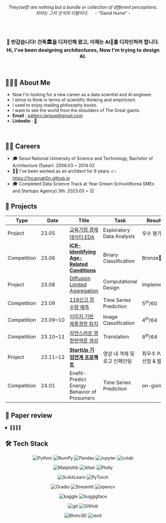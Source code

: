 
<p align="center" >
<i> They(self) are nothing but a bundle or collection of different perceptions. <br>
자아는 그저 인식의 다발이다. </i> &emsp; - "David Hume" -
</p>

<br>
<br>

<h3 align="center" >
👋 반갑습니다! 건축🏛을 디자인해 왔고, 이제는 AI🦾를 디자인하려 합니다. <br>
Hi, I've been designing architectures, Now I'm trying to design AI.
</h3>

<br>

## 🧑🏻‍💻 About Me

- Now I'm looking for a new career as a data scientist and AI engineer.
- I strive to think in terms of scientific thinking and empiricism.
- I used to enjoy reading philosophy books.
- I want to see the world from the shoulders of The Great giants.
- **Email** : pattern.langue@gmail.com
- **Linkedin** : [🔗](https://www.linkedin.com/in/%EC%9B%85%EC%A7%84-%EB%B3%80-160aa3228/)
<br>

## 🧗🏻 Careers

- 🎓 Seoul National University of Science and Technology, Bachelor of Architecture (5year): 2006.03 ~ 2014.02
- 👷‍♂️ I've been worked as an architect for 9 years. 👉 https://1ncarnati0n.github.io
- 🎓 Completed Data Science Track at Year-Dream School(Korea SMEs and Startups Agency) 3th: 2023.03 ~ 12

## 🎯 Projects

<!-- 
<details>
<summary> 📂📂📂📂📂📂📂 <i> Click Open </i> </summary> 
-->

| Type        | Date     | Title                                                               | Task                      | Result         | Host              |
| ----------- | -------- | ------------------------------------------------------------------- | ------------------------- | -------------- | ----------------- |
| Project     | 23.05    | [교육기업 결제데이터 EDA](https://github.com/1ncarnati0n/EDAdayOne) | Exploratory Data Analysis | 우수 평가 | Day1Company |
| Competition | 23.06    | [**ICR-Identifying Age-Related Conditions**](https://github.com/1ncarnati0n/Kaggle_ICR) | Binary Classification | Bronze🥉 | Kaggle |
| Project     | 23.08    | [Diffusion Limited Aggregation](https://github.com/1ncarnati0n/makingDLA) | Computational Design | Implement | Own Project |
| Competition | 23.09    | [119신고 접수량 예측](https://github.com/1ncarnati0n/predict119call) | Time Series Prediction | $5^{th}/60$ | AI CONNECT <br> 마인즈앤컴퍼니 |
| Competition | 23.09~10 | [이미지 기반 제품결함 탐지](https://github.com/1ncarnati0n/ClassifyImages) | Image Classification | $4^{th}/64$ | AI CONNECT <br> 마인즈앤컴퍼니 |
| Competition | 23.10~11 | [자연스러운 영한번역문 생성](https://github.com/1ncarnati0n/eng2korNaturally) | Translation | $8^{th}/64$ | AI CONNECT <br> 마인즈앤컴퍼니 |
| Project     | 23.11~12 | [**StartUp 기업연계 프로젝트**](https://github.com/1ncarnati0n/inpaintingVideo) | 영상 내 객체 및 로고 인페인팅 | 최우수 PJT 선정 & 발표 | 마인즈앤컴퍼니, <br> 커넥트브릭 |
| Competition | 24.01    | Enefit-Predict Energy Behavior of Prosumers | Time Series Prediction | on-going | Kaggle |

<!-- 
</details> 
-->

## 📝 Paper review

<details>
<summary> 📃📃📃📃 </summary>

- **VggNet**, 2014 **|** Very deep convolutional networks for large-scale image recognition
- **GoogLeNet**, 2014 **|** Going Deeper with Convolutions
- **ResNet**, 2015 **|** Deep Residual Learning for Image Recognition
- **Transformer**, 2017 **|** Attention is all you need

&nbsp;&nbsp;📌 _Implement by PyTorch_
</details>

## 🛠 Tech Stack

<div align="center">

![Python](https://img.shields.io/badge/Python-ffe74a.svg?style=flat&logo=Python&logoColor=blue) 
![NumPy](https://img.shields.io/badge/NumPy-4d77cf.svg?style=flat&logo=NumPy&logoColor=4dabcf) 
![Pandas](https://img.shields.io/badge/Pandas-130654.svg?style=flat&logo=Pandas&logoColor=whitle) 
![Jupyter](https://img.shields.io/badge/Jupyter-F37627.svg?style=flat&logo=Jupyter&logoColor=white) 
![colab](https://img.shields.io/badge/Google%20Colab-white.svg?style=flat&logo=Google%20Colab&logoColor=F9AA00)

![Matplotlib](https://img.shields.io/badge/Matplotlib-11557C.svg?style=flat&logo=Matplotlib&logoColor=white) 
![Altair](https://img.shields.io/badge/Vega%20Altair-fbc234.svg?style=flat&logo=Vega%20Altair&logoColor=black) 
![Plotly](https://img.shields.io/badge/Plotly-262626.svg?style=flat&logo=Plotly&logoColor=white) 

![ScikitLearn](https://img.shields.io/badge/Scikit%20Learn-F79939.svg?style=flat&logo=Scikit%20Learn&logoColor=3499CD) 
![PyTorch](https://img.shields.io/badge/PyTorch-ffffff.svg?style=flat&logo=PyTorch&logoColor=EE4C2C)

![Gradio](https://img.shields.io/badge/Gradio-FE7F01.svg?style=flat&logo=Gradio&logoColor=white) 
![Streamlit](https://img.shields.io/badge/streamlit-white.svg?style=flat&logo=streamlit&logoColor=ff4b4b) 
![opencv](https://img.shields.io/badge/OpenCV-63c1ff.svg?style=flat&logo=OpenCV&logoColor=black)

![kaggle](https://img.shields.io/badge/kaggle-1EBEFF.svg?style=flat&logo=kaggle&logoColor=white) 
![huggigface](https://img.shields.io/badge/%F0%9F%A4%97%20Hugging%20Face-white.svg?style=flatlogo=%F0%9F%A4%97%20Hugging%20Face&logoColor=white)

![git](https://img.shields.io/badge/Git-F37627.svg?style=flat&logo=Git&logoColor=white) 
![GitHub](https://img.shields.io/badge/GitHub-181717.svg?style=flat&logo=GitHub&logoColor=white)

![Rhino3D](https://img.shields.io/badge/Rhinoceros-363636.svg?style=flat&logo=Rhinoceros&logoColor=white) 
![revit](https://img.shields.io/badge/Autodesk%20Revit-176AFF.svg?style=flat&logo=Autodesk%20Revit&logoColor=white)

</div>
